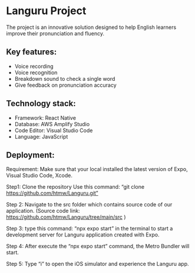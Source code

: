 # Languru Project
The project is an innovative solution designed to help English learners improve their pronunciation and fluency.
## Key features:
* Voice recording
* Voice recognition
* Breakdown sound to check a single word
* Give feedback on pronunciation accuracy
  
## Technology stack:
* Framework: React Native
* Database: AWS Amplify Studio
* Code Editor: Visual Studio Code
* Language: JavaScript

## Deployment:
Requirement: Make sure that your local installed the latest version of Expo, Visual Studio Code, Xcode.

Step1: Clone the repository
Use this command: “git clone https://github.com/htmw/Languru.git”

Step 2: Navigate to the src folder which contains source code of our application.
(Source code link: https://github.com/htmw/Languru/tree/main/src )

Step 3: type this command: “npx expo start”  in the terminal to start a development server for Languru application created with Expo. 

Step 4: After execute the “npx expo start” command, the Metro Bundler will start.

Step 5: Type “i” to open the iOS simulator and experience the Languru app.

